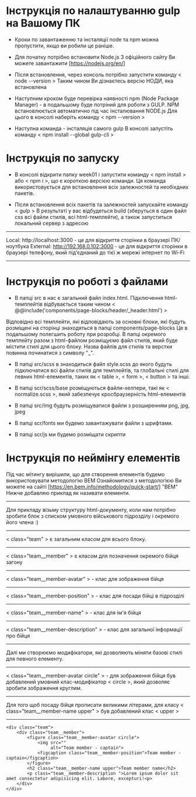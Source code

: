 # Інструкція по налаштуванню gulp на Вашому ПК

* Кроки по завантаженню та інсталяції node та npm можна пропустити, якщо ви робили це раніше.

* Для початку потрібно встановити Node.js
З офіційного сайту Ви можете завантажити [https://nodejs.org/en/] 

* Після встановлення, через консоль потрібно запустити команду < node --version >
Таким чином Ви дізнаєтесь версію НОДИ, яка встановлена

* Наступним кроком буде перевірка наявності npm (Node Package Manager) - в подальшому буде потріний для роботи з GULP.
NPM встановлюється автоматично під час інсталювання NODE.js
Для цього в консолі наберіть команду < npm --version >

* Наступна команда - інсталяція самого gulp
В консолі запустіть команду < npm install --global gulp-cli >

# Інструкція по запуску

* В консолі відкрити папку week01 і запустити команду < npm install > або < npm i >, що є короткою версією команди.
Ця команда використовується для встановлення всіх залежностей та необіхдних пакетів.

* Після встановлення всіх пакетів та залежностей запускайте команду < gulp >
В результаті у вас відбудеться build (зберуться в один файл css всі файли стилів, всі html-темплейти), а також запуститься локальний сервер
з адресою

***
Local: http://localhost:3000 - це для відкриття сторінки в браузері ПК/ноутбука
External: http://192.168.0.102:3000 - це для відкриття сторінки в браузері телефону, який під'єднаний до тієї ж мережі інтернет по Wi-Fi
***

# Інструкція по роботі з файлами

* В папці src в нас є загальний файл index.html. Підключення html-темплейтів відбувається таким чином
< @@include('components/page-blocks/header/_header.html') >

Відповідно всі темплейти, які відповідають за основні блоки, які будуть розміщені на сторінці знаходяться в папці components/page-blocks
Це в подальшому полегшить роботу при розробці. В папці окремого темплейту разом з html-файлом розміщуємо файл стилів, який буде містити стилі
для цього блоку.
Назва файлів для стилів та верстки повинна починатися з символу "_".

* В папці src/scss в знаходиться файл style.scss до якого будуть підключатися всі файли стилів для темплейтів, та глобальні стилі для 
певних html-елементів, таких як < table >, < form >, < button > та інші.

* В папці scr/scss/base розміщуються файли-хелпери, такі як < normalize.scss >, який забезпечує кросбраузерність html-елементів

* В папці src/img будуть розміщуватися файли з розширенням png, jpg, jpeg

* В папці scr/fonts ми будемо завантажувати файли з шрифтами.

* В папці scr/js ми будемо розміщати скрипти


# Інструкція по неймінгу елементів

Під час мітингу вирішили, що для створення елементів будемо використовувати методологію BEM
Ознайомитися з методологією Ви можете на сайті [https://en.bem.info/methodology/quick-start/] "BEM"
Нижче добавляю приклад як називати елементи.
***
Для прикладу візьму структуру html-документу, коли нам потрібно зробити блок з списком умовного військового підрозділу і окремого його члена :)
***
< class="team" > є загальним класом для всього блоку.
***
< class="team__member" > є класом для позначення окремого бійця загону
***
< class="team__member-avatar" > - клас для зображення бійця
***
< class="team__member-position" > - клас для посади бійці в підрозділі
***
< class="team__member-name" > - клас для ім'я бійця
***
< class="team__member-description" > - клас для загальної інформації про бійця
***
Далі ми створюємо модифікатори, які дозволяють міняти базові стилі для певного елементу.
***
< class="team__member-avatar circle" > - для зображення бійця був добавлений умовний клас-модифікатор < circle >,
який дозволяє зробити зображення круглим.
***
Для того щоб посаду бійця прописати великими літерами, для класу < class="team__member-name upper" > був добавлений клас < upper >
***

 
```
<div class="team">
    <div class="team__member">
        <figure class="team__member-avatar circle">
            <img src=""
                 alt="Team member - captain">
            <figcaption class="team__member-position">Team member - captain</figcaption>
        </figure>
        <h2 class="team__member-name upper">Team member name</h2>
        <p class="team__member-description ">Lorem ipsum dolor sit amet consectetur adipisicing elit. Labore, excepturi!<p>
    </div>
</div>

```
